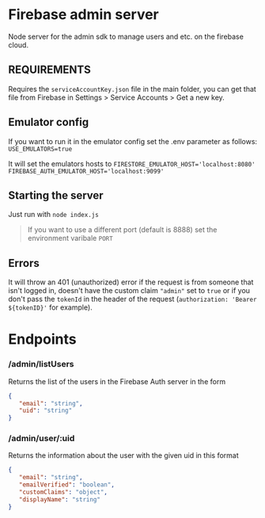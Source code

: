 # Firebase admin server

Node server for the admin sdk to manage users and etc. on the firebase cloud.

## REQUIREMENTS
Requires the `serviceAccountKey.json` file in the main folder, you can get that file from Firebase in Settings > Service Accounts > Get a new key.

## Emulator config
If you want to run it in the emulator config set the .env parameter as follows:
`USE_EMULATORS=true`

It will set the emulators hosts to
`FIRESTORE_EMULATOR_HOST='localhost:8080'`
`FIREBASE_AUTH_EMULATOR_HOST='localhost:9099'`

## Starting the server
Just run with `node index.js`

> If you want to use a different port (default is 8888) set the environment varibale `PORT`

## Errors
It will throw an 401 (unauthorized) error if the request is from someone that isn't logged in, doesn't have the custom claim `"admin"` set to `true` or if you don't pass the `tokenId` in the header of the request (`authorization: 'Bearer ${tokenID}'` for example).

# Endpoints
### /admin/listUsers
Returns the list of the users in the Firebase Auth server in the form 
```json 
{
   "email": "string",
   "uid": "string"
}
```

### /admin/user/:uid
Returns the information about the user with the given uid in this format
```json
{
   "email": "string",
   "emailVerified": "boolean",
   "customClaims": "object",
   "displayName": "string"
}
```